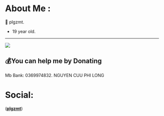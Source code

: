 # About Me :
👾 plgzmt.                                                                                                                                                                                                                                              
- 19 year old.                                                                                                                                                                                                                                                    
---
[![](https://visitcount.itsvg.in/api?id=SnowL1402&icon=2&color=5)](https://visitcount.itsvg.in)

  ## 💰You can help me by Donating
Mb Bank: 0369974832. NGUYEN CUU PHI LONG
  <!-- Proudly created with GPRM ( https://gprm.itsvg.in ) -->
# Social:
(**[plgzmt](https://www.facebook.com/ngcuuphilongg?locale=vi_VN)**)
